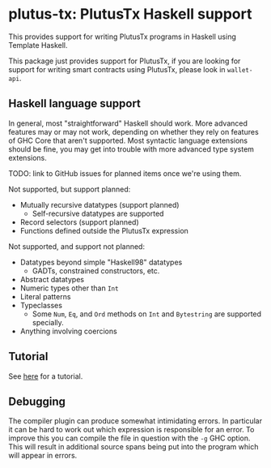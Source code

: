 # plutus-tx: PlutusTx Haskell support

This provides support for writing PlutusTx programs in Haskell using Template Haskell.

This package just provides support for PlutusTx, if you are looking for support for
writing smart contracts using PlutusTx, please look in `wallet-api`.

## Haskell language support

In general, most "straightforward" Haskell should work. More advanced features may
or may not work, depending on whether they rely on features of GHC Core that aren't
supported. Most syntactic language extensions should be fine, you may get into trouble
with more advanced type system extensions.

TODO: link to GitHub issues for planned items once we're using them.

Not supported, but support planned:
- Mutually recursive datatypes (support planned)
    - Self-recursive datatypes are supported
- Record selectors (support planned)
- Functions defined outside the PlutusTx expression

Not supported, and support not planned:
- Datatypes beyond simple "Haskell98" datatypes
    - GADTs, constrained constructors, etc.
- Abstract datatypes
- Numeric types other than `Int`
- Literal patterns
- Typeclasses
    - Some `Num`, `Eq`, and `Ord` methods on
      `Int` and `Bytestring` are supported specially.
- Anything involving coercions

## Tutorial

See [here](tutorial/Tutorial.md) for a tutorial.

## Debugging

The compiler plugin can produce somewhat intimidating errors. In particular it can be hard to work out which expression
is responsible for an error. To improve this you can compile the file in question with the `-g` GHC option. This
will result in additional source spans being put into the program which will appear in errors.
